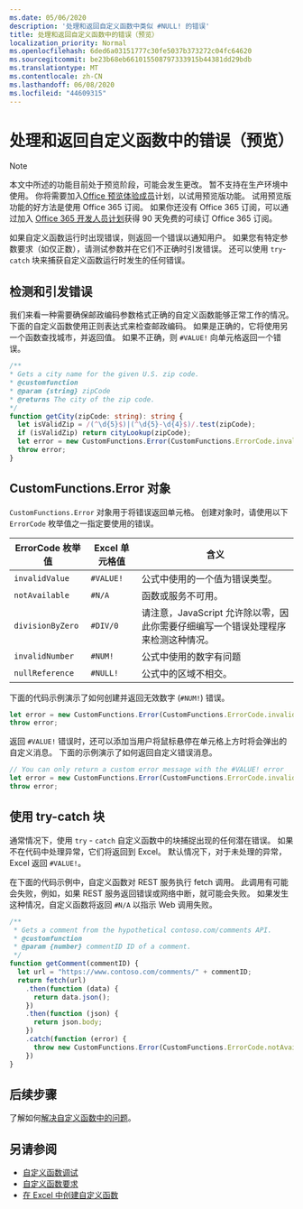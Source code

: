 ```yaml
---
ms.date: 05/06/2020
description: '处理和返回自定义函数中类似 #NULL! 的错误'
title: 处理和返回自定义函数中的错误（预览）
localization_priority: Normal
ms.openlocfilehash: 6ded6a03151777c30fe5037b373272c04fc64620
ms.sourcegitcommit: be23b68eb661015508797333915b44381dd29bdb
ms.translationtype: MT
ms.contentlocale: zh-CN
ms.lasthandoff: 06/08/2020
ms.locfileid: "44609315"
---
```

# <a name="handle-and-return-errors-from-your-custom-function-preview"></a>处理和返回自定义函数中的错误（预览）

> [!NOTE]
> 本文中所述的功能目前处于预览阶段，可能会发生更改。 暂不支持在生产环境中使用。 你将需要加入[Office 预览体验成员](https://insider.office.com/join)计划，以试用预览版功能。  试用预览版功能的好方法是使用 Office 365 订阅。 如果你还没有 Office 365 订阅，可以通过加入 [Office 365 开发人员计划](https://developer.microsoft.com/office/dev-program)获得 90 天免费的可续订 Office 365 订阅。

如果自定义函数运行时出现错误，则返回一个错误以通知用户。 如果您有特定参数要求（如仅正数），请测试参数并在它们不正确时引发错误。 还可以使用 `try`-`catch` 块来捕获自定义函数运行时发生的任何错误。

## <a name="detect-and-throw-an-error"></a>检测和引发错误

我们来看一种需要确保邮政编码参数格式正确的自定义函数能够正常工作的情况。 下面的自定义函数使用正则表达式来检查邮政编码。 如果是正确的，它将使用另一个函数查找城市，并返回值。 如果不正确，则 `#VALUE!` 向单元格返回一个错误。

```typescript
/**
* Gets a city name for the given U.S. zip code.
* @customfunction
* @param {string} zipCode
* @returns The city of the zip code.
*/
function getCity(zipCode: string): string {
  let isValidZip = /(^\d{5}$)|(^\d{5}-\d{4}$)/.test(zipCode);
  if (isValidZip) return cityLookup(zipCode);
  let error = new CustomFunctions.Error(CustomFunctions.ErrorCode.invalidValue, "Please provide a valid U.S. zip code.");
  throw error;
}
```

## <a name="the-customfunctionserror-object"></a>CustomFunctions.Error 对象

`CustomFunctions.Error` 对象用于将错误返回单元格。 创建对象时，请使用以下 `ErrorCode` 枚举值之一指定要使用的错误。


|ErrorCode 枚举值  |Excel 单元格值  |含义  |
|---------------|---------|---------|
|`invalidValue`   | `#VALUE!` | 公式中使用的一个值为错误类型。 |
|`notAvailable`   | `#N/A`    | 函数或服务不可用。 |
|`divisionByZero` | `#DIV/0`  | 请注意，JavaScript 允许除以零，因此你需要仔细编写一个错误处理程序来检测这种情况。 |
|`invalidNumber`  | `#NUM!`   | 公式中使用的数字有问题 |
|`nullReference`  | `#NULL!`  | 公式中的区域不相交。 |

下面的代码示例演示了如何创建并返回无效数字 (`#NUM!`) 错误。

```typescript
let error = new CustomFunctions.Error(CustomFunctions.ErrorCode.invalidNumber);
throw error;
```

返回 `#VALUE!` 错误时，还可以添加当用户将鼠标悬停在单元格上方时将会弹出的自定义消息。 下面的示例演示了如何返回自定义错误消息。

```typescript
// You can only return a custom error message with the #VALUE! error
let error = new CustomFunctions.Error(CustomFunctions.ErrorCode.invalidValue, "The parameter can only contain lowercase characters.");
throw error;
```

## <a name="use-try-catch-blocks"></a>使用 try-catch 块

通常情况下，使用 `try` - `catch` 自定义函数中的块捕捉出现的任何潜在错误。 如果不在代码中处理异常，它们将返回到 Excel。 默认情况下，对于未处理的异常，Excel 返回 `#VALUE!`。

在下面的代码示例中，自定义函数对 REST 服务执行 fetch 调用。 此调用有可能会失败，例如，如果 REST 服务返回错误或网络中断，就可能会失败。 如果发生这种情况，自定义函数将返回 `#N/A` 以指示 Web 调用失败。


```typescript
/**
 * Gets a comment from the hypothetical contoso.com/comments API.
 * @customfunction
 * @param {number} commentID ID of a comment.
 */
function getComment(commentID) {
  let url = "https://www.contoso.com/comments/" + commentID;
  return fetch(url)
    .then(function (data) {
      return data.json();
    })
    .then(function (json) {
      return json.body;
    })
    .catch(function (error) {
      throw new CustomFunctions.Error(CustomFunctions.ErrorCode.notAvailable);
    })
}
```

## <a name="next-steps"></a>后续步骤

了解如何[解决自定义函数中的问题](custom-functions-troubleshooting.md)。

## <a name="see-also"></a>另请参阅

* [自定义函数调试](custom-functions-debugging.md)
* [自定义函数要求](custom-functions-requirement-sets.md)
* [在 Excel 中创建自定义函数](custom-functions-overview.md)

